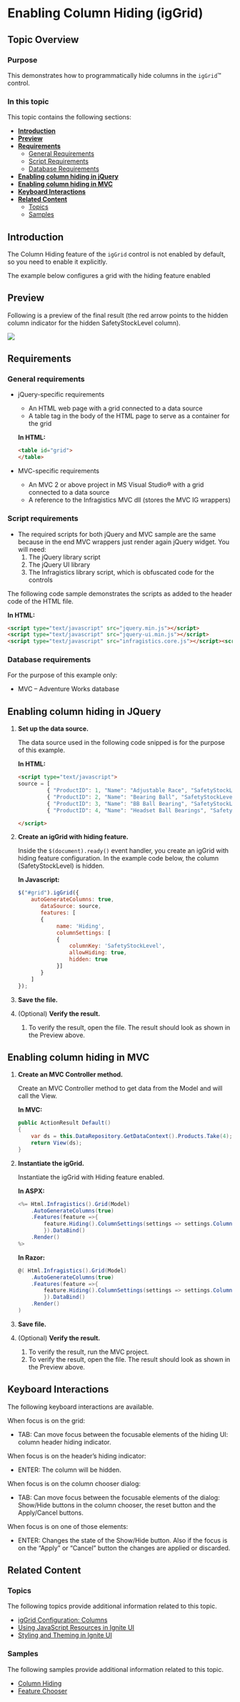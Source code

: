 ﻿<!--
|metadata|
{
    "fileName": "iggrid-column-hiding-enabling-column-hiding",
    "controlName": "igGrid",
    "tags": ["Getting Started","Grids"]
}
|metadata|
-->

# Enabling Column Hiding (igGrid)

## Topic Overview

### Purpose

This demonstrates how to programmatically hide columns in the `igGrid`™ control.


### In this topic

This topic contains the following sections:

-   [**Introduction**](#introduction)
-   [**Preview**](#preview)
-   [**Requirements**](#requirements)
    -   [General Requirements](#general-requirements)
    -   [Script Requirements](#script-requirements)
    -   [Database Requirements](#database-requirements)
-   [**Enabling column hiding in jQuery**](#enabling-column-hiding-jquery)
-   [**Enabling column hiding in MVC**](#enabling-column-grouping-mvc)
-   [**Keyboard Interactions**](#keyboard-interaction)
-   [**Related Content**](#related-content)
    -   [Topics](#topics)
    -   [Samples](#samples)


## <a id="introduction"></a> Introduction

The Column Hiding feature of the `igGrid` control is not enabled by default, so you need to enable it explicitly.

The example below configures a grid with the hiding feature enabled

## <a id="preview"></a> Preview

Following is a preview of the final result (the red arrow points to the hidden column indicator for the hidden SafetyStockLevel column).

![](images/Enabling_Column_Hiding__01.png)

## <a id="requirements"></a> Requirements

### <a id="general-requirements"></a> General requirements

-   jQuery-specific requirements

    -   An HTML web page with a grid connected to a data source
    -   A table tag in the body of the HTML page to serve as a container for the grid

    **In HTML:**

    ```html
    <table id="grid">
    </table>
    ```

-   MVC-specific requirements
    -   An MVC 2 or above project in MS Visual Studio® with a grid connected to a data source
    -   A reference to the Infragistics MVC dll (stores the MVC IG wrappers)

### <a id="script-requirements"></a> Script requirements

-   The required scripts for both jQuery and MVC sample are the same because in the end MVC wrappers just render again jQuery widget. You will need:
    1.  The jQuery library script
    2.  The jQuery UI library
    3.  The Infragistics library script, which is obfuscated code for the controls

The following code sample demonstrates the scripts as added to the header code of the HTML file.

**In HTML:**

```html
<script type="text/javascript" src="jquery.min.js"></script>
<script type="text/javascript" src="jquery-ui.min.js"></script>
<script type="text/javascript" src="infragistics.core.js"></script><script type="text/javascript" src="infragistics.lob.js"></script>
```

### <a id="database-requirements"></a> Database requirements

For the purpose of this example only:

-   MVC – Adventure Works database

## <a id="enabling-column-hiding-jquery"></a> Enabling column hiding in JQuery

1.  **Set up the data source.**

    The data source used in the following code snipped is for the purpose of this example.

    **In HTML:**

    ```html
    <script type="text/javascript">
    source = [
             { "ProductID": 1, "Name": "Adjustable Race", "SafetyStockLevel": 1000, "ReorderPoint": 750, "StandardCost": 0.0000 }, 
             { "ProductID": 2, "Name": "Bearing Ball", "SafetyStockLevel": 1000, "ReorderPoint": 750, "StandardCost": 0.0000 }, 
             { "ProductID": 3, "Name": "BB Ball Bearing", "SafetyStockLevel": 800, "ReorderPoint": 600, "StandardCost": 0.0000 },
             { "ProductID": 4, "Name": "Headset Ball Bearings", "SafetyStockLevel": 800, "ReorderPoint": 600, "StandardCost": 0.0000 }]

    </script>
    ```

2.  **Create an igGrid with hiding feature.**

    Inside the `$(document).ready()` event handler, you create an igGrid with hiding feature configuration. In the example code below, the column (SafetyStockLevel) is hidden.

    **In Javascript:**

    ```js
    $("#grid").igGrid({
        autoGenerateColumns: true,
           dataSource: source,
           features: [
           {
                name: 'Hiding',
                columnSettings: [
                { 
                    columnKey: 'SafetyStockLevel', 
                    allowHiding: true, 
                    hidden: true
                }]
           }
        ]
    });
    ```

3.  **Save the file.**
4.  (Optional) **Verify the result.**
    1.  To verify the result, open the file. The result should look as shown in the Preview above.

## <a id="enabling-column-grouping-mvc"></a> Enabling column hiding in MVC

1.  **Create an MVC Controller method.**

    Create an MVC Controller method to get data from the Model and will call the View.

    **In MVC:**

    ```csharp
    public ActionResult Default()
    {
        var ds = this.DataRepository.GetDataContext().Products.Take(4);
        return View(ds);
    }
    ```

2.  **Instantiate the igGrid.**

    Instantiate the igGrid with Hiding feature enabled.

    **In ASPX:**

    ```csharp
    <%= Html.Infragistics().Grid(Model)
        .AutoGenerateColumns(true)
        .Features(feature =>{
            feature.Hiding().ColumnSettings(settings => settings.ColumnSetting().ColumnKey("SafetyStockLevel").Hidden(true).AllowHiding(true));
            }).DataBind()
        .Render()
    %>
    ```

    **In Razor:**

    ```csharp
    @( Html.Infragistics().Grid(Model)
        .AutoGenerateColumns(true)
        .Features(feature =>{
            feature.Hiding().ColumnSettings(settings => settings.ColumnSetting().ColumnKey("SafetyStockLevel").Hidden(true).AllowHiding(true));
            }).DataBind()
        .Render()
    )
    ```

3.  **Save file.**
4.  (Optional) **Verify the result.**
    1.  To verify the result, run the MVC project.
    2.  To verify the result, open the file. The result should look as shown in the Preview above.

## <a id="keyboard-interaction"></a> Keyboard Interactions

The following keyboard interactions are available.

When focus is on the grid:

-	TAB: Can move focus between the focusable elements of the hiding UI: column header hiding indicator. 

When focus is on the header’s hiding indicator:

-	ENTER: The column will be hidden.

When focus is on the column chooser dialog:

-	TAB: Can move focus between the focusable elements of the dialog: Show/Hide buttons in the column chooser, the reset button and the Apply/Cancel buttons.

When focus is on one of those elements:

-	ENTER: Changes the state of the Show/Hide button. Also if the focus is on the “Apply” or “Cancel” button the changes are applied or discarded.	
	
## <a id="related-content"></a> Related Content

### <a id="topics"></a> Topics

The following topics provide additional information related to this topic.

- [igGrid Configuration: Columns](igGrid-Configure-Column-Hiding.html)
- [Using JavaScript Resources in Ignite UI](Deployment-Guide-JavaScript-Resources.html)
- [Styling and Theming in Ignite UI](Deployment-Guide-Styling-and-Theming.html)

### <a id="samples"></a> Samples

The following samples provide additional information related to this topic.

- [Column Hiding](%%SamplesUrl%%/grid/column-hiding)
- [Feature Chooser](%%SamplesUrl%%/grid/feature-chooser)

 

 


